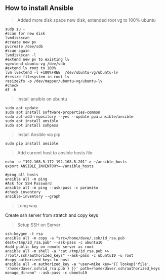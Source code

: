 ## How to install Ansible 

> Added more disk space new disk, extended root vg to 100% ubuntu

```shell
sudp su -
#scan for new disk
lvmdiskscan
#create new pv
pvcreate /dev/sdb 
#scan again
lvmdiskscan -l
#extend new pv to existing lv
vgextend ubuntu-vg /dev/sdb
#extend lv root to 100%
lvm lvextend -l +100%FREE  /dev/ubuntu-vg/ubuntu-lv
#resize filesystem in root lv
resize2fs -p /dev/mapper/ubuntu-vg/ubuntu-lv
#check 
df -h 
```

> Install ansible on ubuntu

```shell
sudo apt update
sudo apt install software-properties-common
sudo apt-add-repository --yes --update ppa:ansible/ansible
sudo apt install ansible
sudo apt install sshpass
```

> Install Ansible via pip

```shell
sudo pip install ansible
```

>Add current host to ansible hosts file

```shell
echo -e "192.168.5.172 192.168.5.201" > ~/ansible_hosts
export ANSIBLE_INVENTORY=~/ansible_hosts
```

```shell
#ping all hosts
ansible all -m ping
#Ask for SSH Password
ansible all -m ping --ask-pass -c paramiko
#check inventory
ansible-inventory --graph
```



>Long way

Create ssh server from stratch and copy keys

>Setup SSH on Server
```shell
ssh-keygen -t rsa
ansible all -m copy -a "src=/home/dave/.ssh/id_rsa.pub dest=/tmp/id_rsa.pub" --ask-pass -c ubuntu10
#add public key on remote server as root
ansible all -m shell -a "cat /tmp/id_rsa.pub >> /root/.ssh/authorized_keys" --ask-pass -c ubuntu10 -u root
#copy authorized keys to host
ansible all -m authorized_key -a "user=mike key='{{ lookup('file', '/home/dave/.ssh/id_rsa.pub') }}' path=/home/dave/.ssh/authorized_keys manage_dir=no" --ask-pass -c ubuntu10
```

